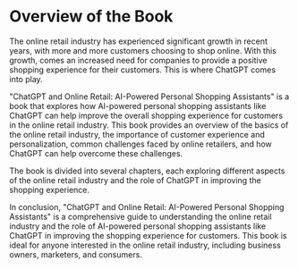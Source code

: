Overview of the Book
==================================

The online retail industry has experienced significant growth in recent years, with more and more customers choosing to shop online. With this growth, comes an increased need for companies to provide a positive shopping experience for their customers. This is where ChatGPT comes into play.

"ChatGPT and Online Retail: AI-Powered Personal Shopping Assistants" is a book that explores how AI-powered personal shopping assistants like ChatGPT can help improve the overall shopping experience for customers in the online retail industry. This book provides an overview of the basics of the online retail industry, the importance of customer experience and personalization, common challenges faced by online retailers, and how ChatGPT can help overcome these challenges.

The book is divided into several chapters, each exploring different aspects of the online retail industry and the role of ChatGPT in improving the shopping experience.

In conclusion, "ChatGPT and Online Retail: AI-Powered Personal Shopping Assistants" is a comprehensive guide to understanding the online retail industry and the role of AI-powered personal shopping assistants like ChatGPT in improving the shopping experience for customers. This book is ideal for anyone interested in the online retail industry, including business owners, marketers, and consumers.
